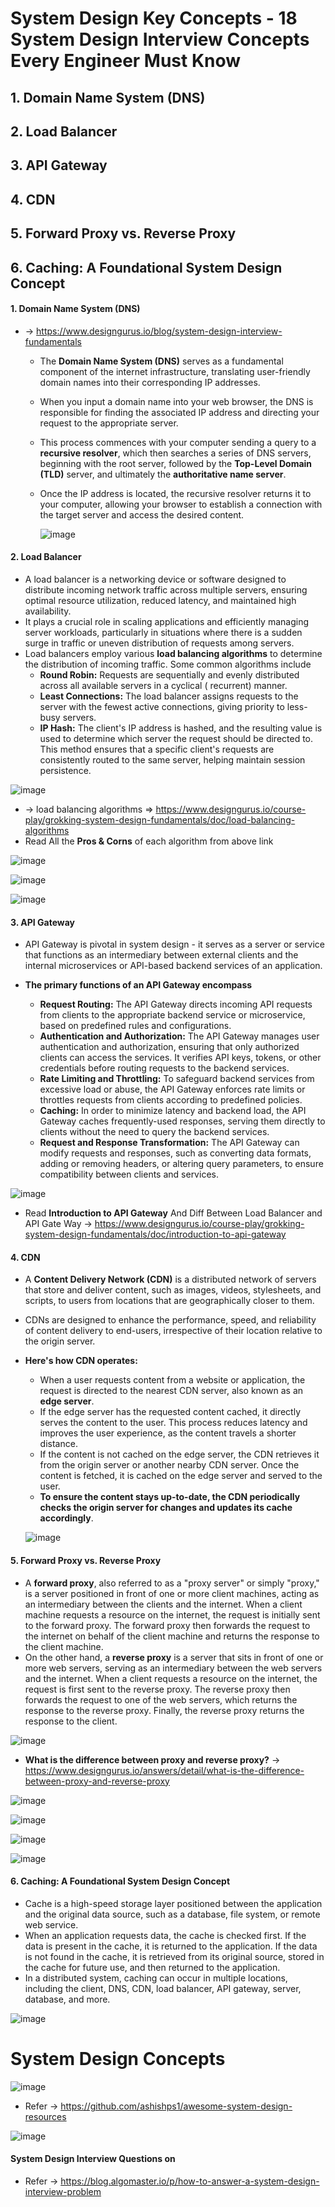 # System Design Key Concepts - 18 System Design Interview Concepts Every Engineer Must Know

## 1. Domain Name System (DNS)
## 2. Load Balancer
## 3. API Gateway
## 4. CDN
## 5. Forward Proxy vs. Reverse Proxy
## 6. Caching: A Foundational System Design Concept


#### 1. Domain Name System (DNS)
* -> https://www.designgurus.io/blog/system-design-interview-fundamentals
    * The **Domain Name System (DNS)** serves as a fundamental component of the internet infrastructure, translating user-friendly domain names into their corresponding IP addresses.
    * When you input a domain name into your web browser, the DNS is responsible for finding the associated IP address and directing your request to the appropriate server.
    * This process commences with your computer sending a query to a **recursive resolver**, which then searches a series of DNS servers, beginning with the root server, followed by the **Top-Level Domain (TLD)** server, and ultimately the **authoritative name server**.
    * Once the IP address is located, the recursive resolver returns it to your computer, allowing your browser to establish a connection with the target server and access the desired content.
 
      ![image](https://github.com/user-attachments/assets/261ebb04-00cb-4972-8e4b-3f89720bb1c4)

#### 2. Load Balancer 
* A load balancer is a networking device or software designed to distribute incoming network traffic across multiple servers, ensuring optimal resource utilization, reduced latency, and maintained high availability.
* It plays a crucial role in scaling applications and efficiently managing server workloads, particularly in situations where there is a sudden surge in traffic or uneven distribution of requests among servers.
* Load balancers employ various **load balancing algorithms** to determine the distribution of incoming traffic. Some common algorithms include
    * **Round Robin:** Requests are sequentially and evenly distributed across all available servers in a cyclical ( recurrent) manner.
    * **Least Connections:** The load balancer assigns requests to the server with the fewest active connections, giving priority to less-busy servers.
    * **IP Hash:** The client's IP address is hashed, and the resulting value is used to determine which server the request should be directed to. This method ensures that a specific client's requests are consistently routed to the same server, helping maintain session persistence.

![image](https://github.com/user-attachments/assets/727e2465-7c6b-4936-af08-44d42ea72b9d)

* -> load balancing algorithms => https://www.designgurus.io/course-play/grokking-system-design-fundamentals/doc/load-balancing-algorithms
*  Read All the **Pros & Corns** of each algorithm from above link

![image](https://github.com/user-attachments/assets/a0d05dc8-3bb7-462b-aaf6-fee1b7ca633b)

  ![image](https://github.com/user-attachments/assets/c9100b10-c8aa-4bba-8c7a-26038aaafa66)

  ![image](https://github.com/user-attachments/assets/25aa85f4-5f41-42bd-bc22-2d55ad9a4b7f)
   
#### 3. API Gateway

* API Gateway is pivotal in system design - it serves as a server or service that functions as an intermediary between external clients and the internal microservices or API-based backend services of an application.

* **The primary functions of an API Gateway encompass**
    * **Request Routing:** The API Gateway directs incoming API requests from clients to the appropriate backend service or microservice, based on predefined rules and configurations.
    * **Authentication and Authorization:** The API Gateway manages user authentication and authorization, ensuring that only authorized clients can access the services. It verifies API keys, tokens, or other credentials before routing requests to the backend services.
    * **Rate Limiting and Throttling:** To safeguard backend services from excessive load or abuse, the API Gateway enforces rate limits or throttles requests from clients according to predefined policies.
    * **Caching:** In order to minimize latency and backend load, the API Gateway caches frequently-used responses, serving them directly to clients without the need to query the backend services.
    * **Request and Response Transformation:** The API Gateway can modify requests and responses, such as converting data formats, adding or removing headers, or altering query parameters, to ensure compatibility between clients and services.

![image](https://github.com/user-attachments/assets/56c09ef6-4993-4ab8-8675-1172a201cd94)

* Read **Introduction to API Gateway** And Diff Between Load Balancer and API Gate Way -> https://www.designgurus.io/course-play/grokking-system-design-fundamentals/doc/introduction-to-api-gateway


#### 4. CDN

* A **Content Delivery Network (CDN)** is a distributed network of servers that store and deliver content, such as images, videos, stylesheets, and scripts, to users from locations that are geographically closer to them.
* CDNs are designed to enhance the performance, speed, and reliability of content delivery to end-users, irrespective of their location relative to the origin server.

* **Here's how CDN operates:**
    * When a user requests content from a website or application, the request is directed to the nearest CDN server, also known as an **edge server**.
    * If the edge server has the requested content cached, it directly serves the content to the user. This process reduces latency and improves the user experience, as the content travels a shorter distance.
    * If the content is not cached on the edge server, the CDN retrieves it from the origin server or another nearby CDN server. Once the content is fetched, it is cached on the edge server and served to the user.
    * **To ensure the content stays up-to-date, the CDN periodically checks the origin server for changes and updates its cache accordingly**.

  ![image](https://github.com/user-attachments/assets/71b78374-a082-4a16-880b-8a22e309860c)

#### 5. Forward Proxy vs. Reverse Proxy

* A **forward proxy**, also referred to as a "proxy server" or simply "proxy," is a server positioned in front of one or more client machines, acting as an intermediary between the clients and the internet. When a client machine requests a resource on the internet, the request is initially sent to the forward proxy. The forward proxy then forwards the request to the internet on behalf of the client machine and returns the response to the client machine.
* On the other hand, a **reverse proxy** is a server that sits in front of one or more web servers, serving as an intermediary between the web servers and the internet. When a client requests a resource on the internet, the request is first sent to the reverse proxy. The reverse proxy then forwards the request to one of the web servers, which returns the response to the reverse proxy. Finally, the reverse proxy returns the response to the client.

![image](https://github.com/user-attachments/assets/81a74236-014c-4047-985f-ec45013ea778)

* **What is the difference between proxy and reverse proxy?** -> https://www.designgurus.io/answers/detail/what-is-the-difference-between-proxy-and-reverse-proxy

![image](https://github.com/user-attachments/assets/f581009f-e582-47a2-b035-ceddab9d0b0b)


![image](https://github.com/user-attachments/assets/88c3afaf-0565-4c00-b570-3cf0567ee81b)

![image](https://github.com/user-attachments/assets/65cf4b3d-2735-49db-8cfb-9d50e95996ac)


![image](https://github.com/user-attachments/assets/b1ec4419-4849-4a39-ac2d-05a6c1c888d3)

#### 6. Caching: A Foundational System Design Concept
* Cache is a high-speed storage layer positioned between the application and the original data source, such as a database, file system, or remote web service.
* When an application requests data, the cache is checked first. If the data is present in the cache, it is returned to the application. If the data is not found in the cache, it is retrieved from its original source, stored in the cache for future use, and then returned to the application.
*  In a distributed system, caching can occur in multiple locations, including the client, DNS, CDN, load balancer, API gateway, server, database, and more.

![image](https://github.com/user-attachments/assets/40c03d74-8d95-42d6-a5e5-d769dc7ac152)


# System Design Concepts


![image](https://github.com/user-attachments/assets/869bcf25-6ca6-4d96-9241-488d6d0c9e5d)


* Refer -> https://github.com/ashishps1/awesome-system-design-resources

![image](https://github.com/user-attachments/assets/8eb36198-e4a6-460e-9761-c7c9d62e889e)

#### System Design Interview Questions on

* Refer -> https://blog.algomaster.io/p/how-to-answer-a-system-design-interview-problem





